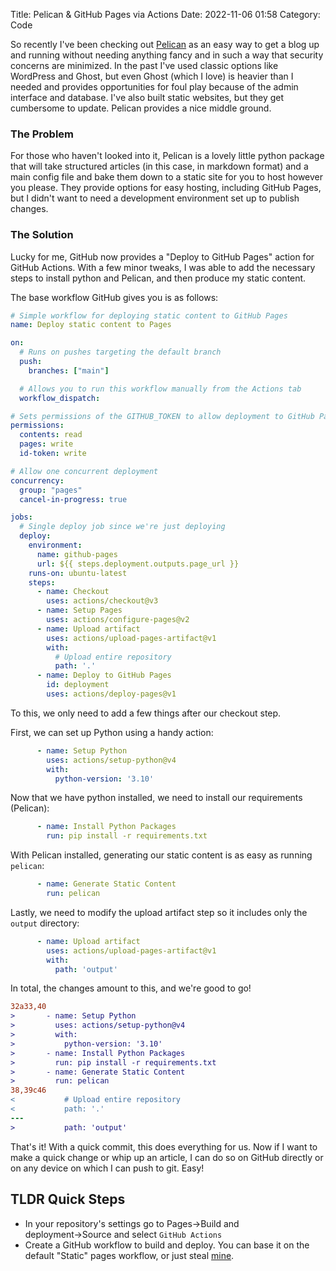 Title: Pelican & GitHub Pages via Actions
Date: 2022-11-06 01:58
Category: Code

So recently I've been checking out [Pelican](https://getpelican.com) as an easy way to get a blog up and running without needing anything fancy and in such a way that security concerns are minimized. In the past I've used classic options like WordPress and Ghost, but even Ghost (which I love) is heavier than I needed and provides opportunities for foul play because of the admin interface and database. I've also built static websites, but they get cumbersome to update. Pelican provides a nice middle ground.

### The Problem
For those who haven't looked into it, Pelican is a lovely little python package that will take structured articles (in this case, in markdown format) and a main config file and bake them down to a static site for you to host however you please. They provide options for easy hosting, including GitHub Pages, but I didn't want to need a development environment set up to publish changes.

### The Solution
Lucky for me, GitHub now provides a "Deploy to GitHub Pages" action for GitHub Actions. With a few minor tweaks, I was able to add the necessary steps to install python and Pelican, and then produce my static content.

The base workflow GitHub gives you is as follows:
```yml
# Simple workflow for deploying static content to GitHub Pages
name: Deploy static content to Pages

on:
  # Runs on pushes targeting the default branch
  push:
    branches: ["main"]

  # Allows you to run this workflow manually from the Actions tab
  workflow_dispatch:

# Sets permissions of the GITHUB_TOKEN to allow deployment to GitHub Pages
permissions:
  contents: read
  pages: write
  id-token: write

# Allow one concurrent deployment
concurrency:
  group: "pages"
  cancel-in-progress: true

jobs:
  # Single deploy job since we're just deploying
  deploy:
    environment:
      name: github-pages
      url: ${{ steps.deployment.outputs.page_url }}
    runs-on: ubuntu-latest
    steps:
      - name: Checkout
        uses: actions/checkout@v3
      - name: Setup Pages
        uses: actions/configure-pages@v2
      - name: Upload artifact
        uses: actions/upload-pages-artifact@v1
        with:
          # Upload entire repository
          path: '.'
      - name: Deploy to GitHub Pages
        id: deployment
        uses: actions/deploy-pages@v1
```

To this, we only need to add a few things after our checkout step.

First, we can set up Python using a handy action:
```yml
      - name: Setup Python
        uses: actions/setup-python@v4
        with:
          python-version: '3.10' 
```

Now that we have python installed, we need to install our requirements (Pelican):
```yml
      - name: Install Python Packages
        run: pip install -r requirements.txt
```

With Pelican installed, generating our static content is as easy as running `pelican`:
```yml
      - name: Generate Static Content
        run: pelican
```

Lastly, we need to modify the upload artifact step so it includes only the `output` directory:
```yml
      - name: Upload artifact
        uses: actions/upload-pages-artifact@v1
        with:
          path: 'output'
```

In total, the changes amount to this, and we're good to go!

```diff
32a33,40
>       - name: Setup Python
>         uses: actions/setup-python@v4
>         with:
>           python-version: '3.10' 
>       - name: Install Python Packages
>         run: pip install -r requirements.txt
>       - name: Generate Static Content
>         run: pelican
38,39c46
<           # Upload entire repository
<           path: '.'
---
>           path: 'output'
```

That's it! With a quick commit, this does everything for us. Now if I want to make a quick change or whip up an article, I can do so on GitHub directly or on any device on which I can push to git. Easy!

## TLDR Quick Steps
* In your repository's settings go to Pages→Build and deployment→Source and select `GitHub Actions`
* Create a GitHub workflow to build and deploy. You can base it on the default "Static" pages workflow, or just steal [mine](https://github.com/crashoverripe/overripe.net/blob/main/.github/workflows/pages.yml).
